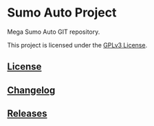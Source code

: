 # Sumo Auto Project

Mega Sumo Auto GIT repository.

This project is licensed under the [GPLv3 License](https://www.gnu.org/licenses/gpl-3.0.html).

## [License](LICENSE)

## [Changelog](CHANGELOG.md)

## [Releases](https://gitlab.labcomp.cl/lcortes/sumo-auto/-/tags)
